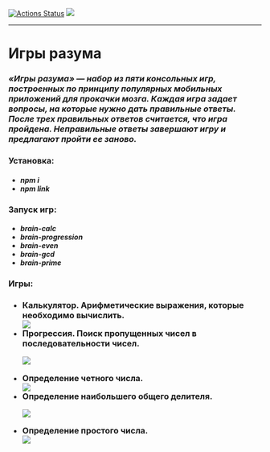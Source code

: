 <!-- ### Hexlet tests and linter status: -->

[![Actions Status](https://github.com/DiRouzzz/frontend-project-44/actions/workflows/hexlet-check.yml/badge.svg)](https://github.com/DiRouzzz/frontend-project-44/actions)
<a href="https://codeclimate.com/github/DiRouzzz/frontend-project-44/maintainability"><img src="https://api.codeclimate.com/v1/badges/5aabc484982318218b17/maintainability" /></a>

<hr>

<h1>Игры разума</h1>
<em><h3>«Игры разума» — набор из пяти консольных игр, построенных по принципу популярных мобильных приложений для прокачки мозга. Каждая игра задает вопросы, на которые нужно дать правильные ответы. После трех правильных ответов считается, что игра пройдена. Неправильные ответы завершают игру и предлагают пройти ее заново.</h3></em> 
<h3>Установка:</h3>
<ul>
<em><h4><li>npm i</li>
<li>npm link</li>
</ul></em></h4>
<h3>Запуск игр:</h3>
<em><h4>
<ul>
<li>brain-calc</li>
<li>brain-progression</li>
<li>brain-even</li>
<li>brain-gcd</li>
<li>brain-prime</li>
</ul>
</h4></em>

<h3>Игры:</h3>



<h3><ul>
 <li>Калькулятор. Арифметические выражения, которые необходимо вычислить.</li>
 <a href="https://asciinema.org/a/qVDljWfhTMHW1NI0Dv2rFHl82" target="_blank"><img src="https://asciinema.org/a/qVDljWfhTMHW1NI0Dv2rFHl82.svg" /></a>
 <li>Прогрессия. Поиск пропущенных чисел в последовательности чисел.</li>

<a href="https://asciinema.org/a/ldrK3V4LE1SY0lNzXa1cSSFaP" target="_blank"><img src="https://asciinema.org/a/ldrK3V4LE1SY0lNzXa1cSSFaP.svg" /></a>

 <li>Определение четного числа.</li>
<a href="https://asciinema.org/a/xdd03OAjrsKgo10bRB3nLDyFM" target="_blank"><img src="https://asciinema.org/a/xdd03OAjrsKgo10bRB3nLDyFM.svg" /></a>

 <li>Определение наибольшего общего делителя.</li>

<a href="https://asciinema.org/a/UJMxGRPZxmqAY5spRbYiey5UO" target="_blank"><img src="https://asciinema.org/a/UJMxGRPZxmqAY5spRbYiey5UO.svg" /></a>

 <li>Определение простого числа.</li>
 <a href="https://asciinema.org/a/w6tsDQp1eT7DrsGZzPvt8S8LU" target="_blank"><img src="https://asciinema.org/a/w6tsDQp1eT7DrsGZzPvt8S8LU.svg" /></a>
</ul></h3>
